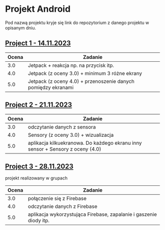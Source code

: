 # Projekt Android

Pod nazwą projektu kryje się link do repozytorium z danego projektu w opisanym dniu.

## [Project 1 - 14.11.2023](https://github.com/Werydz/Projekt1)
|Ocena|Zadanie|
|---|---|
|3.0|Jetpack + reakcja np. na przycisk itp.
|4.0|Jetpack (z oceny 3.0) + minimum 3 różne ekrany
|5.0|Jetpack (z oceny 4.0) + przenoszenie danych pomiędzy ekranami

## [Project 2 - 21.11.2023](https://github.com/Werydz/Projekt2)
|Ocena|Zadanie|
|---|---|
|3.0|odczytanie danych z sensora
|4.0|Sensory (z oceny 3.0) + wizualizacja
|5.0|aplikacja kilkuekranowa. Do każdego ekranu inny sensor + Sensory z oceny (4.0)

## [Project 3 - 28.11.2023]([BrakLinku])
projekt realizowany w grupach

|Ocena|Zadanie|
|---|---|
|3.0|połączenie się z Firebase
|4.0|odczytanie danych z Firebase
|5.0|aplikacja wykorzystująca Firebase, zapalanie i gaszenie diody itp. 
